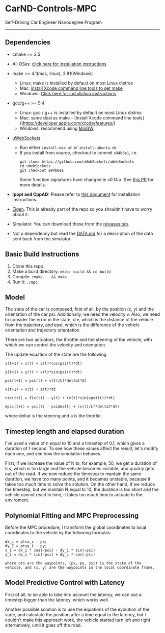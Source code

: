 # CarND-Controls-MPC
Self-Driving Car Engineer Nanodegree Program

---

## Dependencies

* cmake >= 3.5
 * All OSes: [click here for installation instructions](https://cmake.org/install/)
* make >= 4.1(mac, linux), 3.81(Windows)
  * Linux: make is installed by default on most Linux distros
  * Mac: [install Xcode command line tools to get make](https://developer.apple.com/xcode/features/)
  * Windows: [Click here for installation instructions](http://gnuwin32.sourceforge.net/packages/make.htm)
* gcc/g++ >= 5.4
  * Linux: gcc / g++ is installed by default on most Linux distros
  * Mac: same deal as make - [install Xcode command line tools]((https://developer.apple.com/xcode/features/)
  * Windows: recommend using [MinGW](http://www.mingw.org/)
* [uWebSockets](https://github.com/uWebSockets/uWebSockets)
  * Run either `install-mac.sh` or `install-ubuntu.sh`.
  * If you install from source, checkout to commit `e94b6e1`, i.e.
    ```
    git clone https://github.com/uWebSockets/uWebSockets
    cd uWebSockets
    git checkout e94b6e1
    ```
    Some function signatures have changed in v0.14.x. See [this PR](https://github.com/udacity/CarND-MPC-Project/pull/3) for more details.

* **Ipopt and CppAD:** Please refer to [this document](https://github.com/udacity/CarND-MPC-Project/blob/master/install_Ipopt_CppAD.md) for installation instructions.
* [Eigen](http://eigen.tuxfamily.org/index.php?title=Main_Page). This is already part of the repo so you shouldn't have to worry about it.
* Simulator. You can download these from the [releases tab](https://github.com/udacity/self-driving-car-sim/releases).
* Not a dependency but read the [DATA.md](./DATA.md) for a description of the data sent back from the simulator.


## Basic Build Instructions

1. Clone this repo.
2. Make a build directory: `mkdir build && cd build`
3. Compile: `cmake .. && make`
4. Run it: `./mpc`.

## Model

The state of the car is composed, first of all, by the position (x, y) and the orientation of the car psi. Additionally, we need the velocity v. Also, we need to consider the error in the state, cte, which is the distance of the vehicle from the trajectory, and epsi, which is the difference of the vehicle orientation and trajectory orientation.

There are two actuators, the throttle and the steering of the vehicle, with which we can control the velocity and orientation.

The update equation of the state are the following:

	x(t+1) = x(t) + v(t)*cos(psi(t)*dt)

	y(t+1) = y(t) + v(t)*sin(psi(t)*dt)

	psi(t+1) = psi(t) + v(t)/Lf*deltat*dt

	v(t+1) = v(t) + a(t)*dt

	cte(t+1) = f(x(t)) - y(t) + (v(t)*sin(epsi(t))*dt)

	epsi(t+1) = psi(t) - psides(t) + (v(t)/Lf*deltat*dt)

where deltat is the steering and a is the throttle.

## Timestep length and elapsed duration

I've used a value of n equal to 10 and a timestep of 0.1, which gives a duration of 1 second. To see how these values affect the result, let's modify each one, and see how the simulation behaves.

First, if we increase the value of N to, for example, 50, we get a duration of 5 s, which is too large and the vehicle becomes instable, and quickly gets out of the road. If we now reduce the timestep to mantain the same duration, we have too many points, and it becames unstable, because it takes too much time to solve the solution. On the other hand, if we reduce the timestep, but we mantain N equal to 10, the duration is too short and the vehicle cannot react in time, it takes too much time to actuate to the enviroment.

## Polynomial Fitting and MPC Preprocessing

Before the MPC procedure, I transform the global coordinates to local coordinates to the vehicle by the following formulas:
	
	dx_i = ptsx_i - px;
    dy_I = ptsy_i - py;
	x_i = dx_i * cos(-psi) - dy_i * sin(-psi)
    y_i = dx_i * sin(-psi) + dy_i * cos(-psi)

	where pts are the waypoints, (px, py, psi) is the state of the vehicle, and (x, y) are the waypoints in the local coordinate frame.

## Model Predictive Control with Latency

First of all, to be able to take into account the latency, we can use a timestep bigger than the latency, which works well.

Another possible solution is to use the equations of the evolution of the state, and calculate the position after a time equal to the latency, but I couldn't make this approach work, the vehicle started turn left and right alternatively, until it goes off the road.
